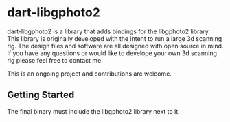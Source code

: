 # dart-libgphoto2

dart-libgphoto2 is a library that adds bindings for the libgphoto2 library. This library is originally developed with the intent to run a large 3d scanning rig. The design files and software are all designed with open source in mind. If you have any questions or would like to develope your own 3d scanning rig please feel free to contact me.

This is an ongoing project and contributions are welcome.

## Getting Started

The final binary must include the libgphoto2 library next to it.
